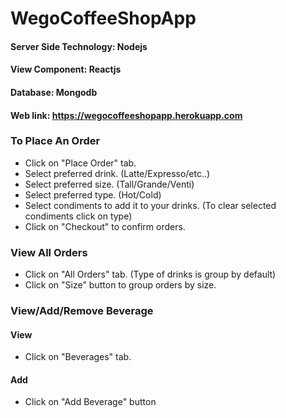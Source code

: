 # WegoCoffeeShopApp

#### Server Side Technology: Nodejs
#### View Component: Reactjs
#### Database: Mongodb

#### Web link: https://wegocoffeeshopapp.herokuapp.com

### To Place An Order

- Click on "Place Order" tab.
- Select preferred drink. (Latte/Expresso/etc..)
- Select preferred size. (Tall/Grande/Venti)
- Select preferred type. (Hot/Cold)
- Select condiments to add it to your drinks. (To clear selected condiments click on type)
- Click on "Checkout" to confirm orders.

### View All Orders

- Click on "All Orders" tab. (Type of drinks is group by default)
- Click on "Size" button to group orders by size.

### View/Add/Remove Beverage

#### View
  - Click on "Beverages" tab.
  
#### Add
  - Click on "Add Beverage" button
  
